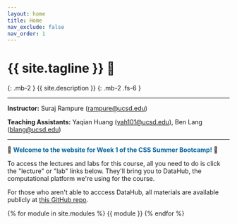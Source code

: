 ```yaml
---
layout: home
title: Home
nav_exclude: false
nav_order: 1
---
```


# {{ site.tagline }} 🐍
{: .mb-2 }
{{ site.description }}
{: .mb-2 .fs-6 }

---

**Instructor:** Suraj Rampure (rampure@ucsd.edu)

**Teaching Assistants:** Yaqian Huang (yah101@ucsd.edu), Ben Lang (blang@ucsd.edu)

---

🎉 <span style='color:#00649c'><b>Welcome to the website for Week 1 of the CSS Summer Bootcamp!</b></span> 🎉

To access the lectures and labs for this course, all you need to do is click the "lecture" or "lab" links below. They'll bring you to DataHub, the computational platform we're using for the course.

For those who aren't able to acccess DataHub, all materials are available publicly at [this GitHub repo](https://github.com/surajrampure/css-python-bootcamp).

{% for module in site.modules %}
{{ module }}
{% endfor %}